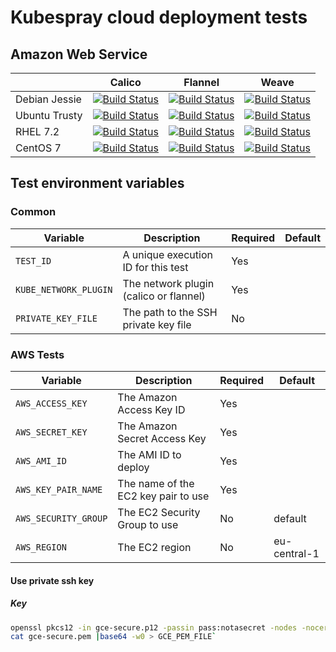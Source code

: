 # Kubespray cloud deployment tests

## Amazon Web Service

|              | Calico        | Flannel       | Weave         |
------------- | ------------- | ------------- | ------------- |
Debian Jessie | [![Build Status](https://ci.kubespray.io/job/kubespray-aws-calico-jessie/badge/icon)](https://ci.kubespray.io/job/kubespray-aws-calico-jessie)  | [![Build Status](https://ci.kubespray.io/job/kubespray-aws-flannel-jessie/badge/icon)](https://ci.kubespray.io/job/kubespray-aws-flannel-jessie/) | [![Build Status](https://ci.kubespray.io/job/kubespray-aws-weave-jessie/badge/icon)](https://ci.kubespray.io/job/kubespray-aws-weave-jessie/) |
Ubuntu Trusty |[![Build Status](https://ci.kubespray.io/job/kubespray-aws-calico-trusty/badge/icon)](https://ci.kubespray.io/job/kubespray-aws-calico-trusty/)|[![Build Status](https://ci.kubespray.io/job/kubespray-aws-flannel-trusty/badge/icon)](https://ci.kubespray.io/job/kubespray-aws-flannel-trusty/)|[![Build Status](https://ci.kubespray.io/job/kubespray-aws-weave-trusty/badge/icon)](https://ci.kubespray.io/job/kubespray-aws-weave-trusty)|
RHEL 7.2      |[![Build Status](https://ci.kubespray.io/job/kubespray-aws-calico-rhel72/badge/icon)](https://ci.kubespray.io/job/kubespray-aws-calico-rhel72/)|[![Build Status](https://ci.kubespray.io/job/kubespray-aws-flannel-rhel72/badge/icon)](https://ci.kubespray.io/job/kubespray-aws-flannel-rhel72/)|[![Build Status](https://ci.kubespray.io/job/kubespray-aws-weave-rhel72/badge/icon)](https://ci.kubespray.io/job/kubespray-aws-weave-rhel72/)|
CentOS 7      |[![Build Status](https://ci.kubespray.io/job/kubespray-aws-calico-centos7/badge/icon)](https://ci.kubespray.io/job/kubespray-aws-calico-centos7/)|[![Build Status](https://ci.kubespray.io/job/kubespray-aws-flannel-centos7/badge/icon)](https://ci.kubespray.io/job/kubespray-aws-flannel-centos7/)|[![Build Status](https://ci.kubespray.io/job/kubespray-aws-weave-centos7/badge/icon)](https://ci.kubespray.io/job/kubespray-aws-weave-centos7/)|



## Test environment variables

### Common

Variable              | Description                            | Required   | Default
--------------------- | -------------------------------------- | ---------- | --------
`TEST_ID`             | A unique execution ID for this test    | Yes        |
`KUBE_NETWORK_PLUGIN` | The network plugin (calico or flannel) | Yes        |
`PRIVATE_KEY_FILE`    | The path to the SSH private key file   | No         |

### AWS Tests

Variable              | Description                                     | Required   | Default
--------------------- | ----------------------------------------------- | ---------- | ---------
`AWS_ACCESS_KEY`      | The Amazon Access Key ID                        | Yes        |
`AWS_SECRET_KEY`      | The Amazon Secret Access Key                    | Yes        |
`AWS_AMI_ID`          | The AMI ID to deploy                            | Yes        |
`AWS_KEY_PAIR_NAME`   | The name of the EC2 key pair to use             | Yes        |
`AWS_SECURITY_GROUP`  | The EC2 Security Group to use                   | No         | default
`AWS_REGION`          | The EC2 region                                  | No         | eu-central-1

#### Use private ssh key

##### Key

```bash
openssl pkcs12 -in gce-secure.p12 -passin pass:notasecret -nodes -nocerts | openssl rsa -out gce-secure.pem
cat gce-secure.pem |base64 -w0 > GCE_PEM_FILE`
```
